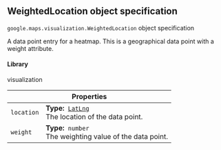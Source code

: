 <h2 id="WeightedLocation"> WeightedLocation object specification </h2><p>
<code><span itemprop="path">google.maps.visualization</span>.<span itemprop="name">WeightedLocation</span></code>
object specification
</p><p>A data point entry for a heatmap. This is a geographical data point with a weight attribute.</p><h4>Library</h4><p>visualization</p><div class="devsite-table-wrapper"><table class="properties responsive" summary="record WeightedLocation - Properties">
<thead>
<tr><th colspan="2">Properties</th>
</tr></thead>
<tbody>
<tr>
<td><code><span>location</span></code></td>
<td><div><strong>Type:</strong>&nbsp; <code><a href="https://github.com/amenadiel/google-maps-documentation/blob/master/docs/LatLng.md">LatLng</a></code></div>
<div class="desc">The location of the data point.</div></td>
</tr>
<tr>
<td><code><span>weight</span></code></td>
<td><div><strong>Type:</strong>&nbsp; <code>number</code></div>
<div class="desc">The weighting value of the data point.</div></td>
</tr>
</tbody>
</table></div>